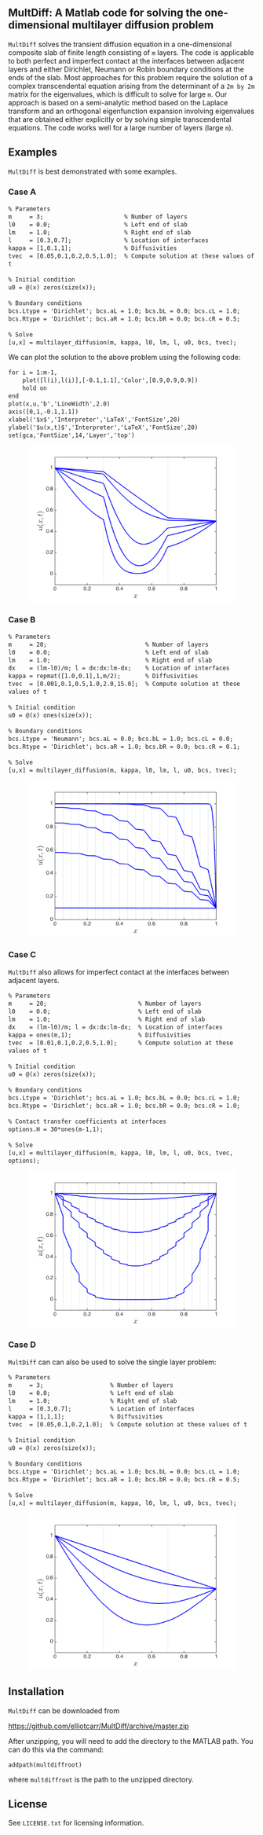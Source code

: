 ## MultDiff: A Matlab code for solving the one-dimensional multilayer diffusion problem

``MultDiff`` solves the transient diffusion equation in a one-dimensional composite slab of finite length consisting of `m` layers. The code is applicable to both perfect and imperfect contact at the interfaces between adjacent layers and either Dirichlet, Neumann or Robin boundary conditions at the ends of the slab. Most approaches for this problem require the solution of a complex transcendental equation arising from the determinant of a `2m by 2m` matrix for the eigenvalues, which is difficult to solve for large `m`. Our approach is based on a semi-analytic method based on the Laplace transform and an orthogonal eigenfunction expansion involving eigenvalues that are obtained either explicitly or by solving simple transcendental equations. The code works well for a large number of layers (large `m`).

## Examples

``MultDiff`` is best demonstrated with some examples.

### Case A

```
% Parameters
m     = 3;                       % Number of layers
l0    = 0.0;                     % Left end of slab
lm    = 1.0;                     % Right end of slab
l     = [0.3,0.7];               % Location of interfaces
kappa = [1,0.1,1];               % Diffusivities 
tvec  = [0.05,0.1,0.2,0.5,1.0];  % Compute solution at these values of t

% Initial condition
u0 = @(x) zeros(size(x));     

% Boundary conditions
bcs.Ltype = 'Dirichlet'; bcs.aL = 1.0; bcs.bL = 0.0; bcs.cL = 1.0;
bcs.Rtype = 'Dirichlet'; bcs.aR = 1.0; bcs.bR = 0.0; bcs.cR = 0.5;

% Solve
[u,x] = multilayer_diffusion(m, kappa, l0, lm, l, u0, bcs, tvec);
```

We can plot the solution to the above problem using the following code:

```
for i = 1:m-1, 
    plot([l(i),l(i)],[-0.1,1.1],'Color',[0.9,0.9,0.9])
    hold on
end
plot(x,u,'b','LineWidth',2.0)
axis([0,1,-0.1,1.1])
xlabel('$x$','Interpreter','LaTeX','FontSize',20)
ylabel('$u(x,t)$','Interpreter','LaTeX','FontSize',20)
set(gca,'FontSize',14,'Layer','top')
```

<figure><img src="https://github.com/elliotcarr/MultDiff/raw/master/figures/CaseA.png"></figure>

### Case B

```
% Parameters
m     = 20;                            % Number of layers
l0    = 0.0;                           % Left end of slab
lm    = 1.0;                           % Right end of slab
dx    = (lm-l0)/m; l = dx:dx:lm-dx;    % Location of interfaces
kappa = repmat([1.0,0.1],1,m/2);       % Diffusivities 
tvec  = [0.001,0.1,0.5,1.0,2.0,15.0];  % Compute solution at these values of t

% Initial condition
u0 = @(x) ones(size(x));            

% Boundary conditions
bcs.Ltype = 'Neumann'; bcs.aL = 0.0; bcs.bL = 1.0; bcs.cL = 0.0;
bcs.Rtype = 'Dirichlet'; bcs.aR = 1.0; bcs.bR = 0.0; bcs.cR = 0.1;

% Solve
[u,x] = multilayer_diffusion(m, kappa, l0, lm, l, u0, bcs, tvec);
```

<figure><img src="https://github.com/elliotcarr/MultDiff/raw/master/figures/CaseB.png"></figure>


### Case C

`MultDiff` also allows for imperfect contact at the interfaces between adjacent layers.

```
% Parameters
m     = 20;                          % Number of layers
l0    = 0.0;                         % Left end of slab
lm    = 1.0;                         % Right end of slab
dx    = (lm-l0)/m; l = dx:dx:lm-dx;  % Location of interfaces
kappa = ones(m,1);                   % Diffusivities 
tvec  = [0.01,0.1,0.2,0.5,1.0];      % Compute solution at these values of t

% Initial condition
u0 = @(x) zeros(size(x));     

% Boundary conditions
bcs.Ltype = 'Dirichlet'; bcs.aL = 1.0; bcs.bL = 0.0; bcs.cL = 1.0;
bcs.Rtype = 'Dirichlet'; bcs.aR = 1.0; bcs.bR = 0.0; bcs.cR = 1.0;

% Contact transfer coefficients at interfaces
options.H = 30*ones(m-1,1);

% Solve
[u,x] = multilayer_diffusion(m, kappa, l0, lm, l, u0, bcs, tvec, options);
```

<figure><img src="https://github.com/elliotcarr/MultDiff/raw/master/figures/CaseC.png"></figure>

### Case D

`MultDiff` can can also be used to solve the single layer problem:

```
% Parameters
m     = 3;                   % Number of layers
l0    = 0.0;                 % Left end of slab
lm    = 1.0;                 % Right end of slab
l     = [0.3,0.7];           % Location of interfaces
kappa = [1,1,1];             % Diffusivities 
tvec  = [0.05,0.1,0.2,1.0];  % Compute solution at these values of t

% Initial condition
u0 = @(x) zeros(size(x));     

% Boundary conditions
bcs.Ltype = 'Dirichlet'; bcs.aL = 1.0; bcs.bL = 0.0; bcs.cL = 1.0;
bcs.Rtype = 'Dirichlet'; bcs.aR = 1.0; bcs.bR = 0.0; bcs.cR = 0.5;

% Solve
[u,x] = multilayer_diffusion(m, kappa, l0, lm, l, u0, bcs, tvec);
```

<figure><img src="https://github.com/elliotcarr/MultDiff/raw/master/figures/CaseD.png"></figure>

## Installation

``MultDiff`` can be downloaded from

https://github.com/elliotcarr/MultDiff/archive/master.zip

After unzipping, you will need to add the directory to the MATLAB path. You can do
this via the command:
```
addpath(multdiffroot)
```
where `multdiffroot` is the path to the unzipped directory.

## License

See `LICENSE.txt` for licensing information.
